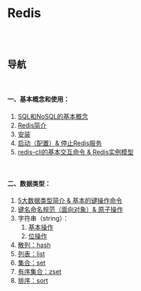 # Redis

<br><br>

## 导航

<br>

#### 一、基本概念和使用：

1. [SQL和NoSQL的基本概念](基本概念和使用/SQL和NoSQL的基本概念.md#sql和nosql的基本概念)
2. [Redis简介](基本概念和使用/Redis简介.md#redis简介)
3. [安装](基本概念和使用/安装.md#安装)
4. [启动（配置）& 停止Redis服务](基本概念和使用/启动（配置）%26%20停止Redis服务.md#启动配置-停止redis服务)
5. [redis-cli的基本交互命令 & Redis实例模型](基本概念和使用/redis-cli的基本交互命令%20%26%20Redis实例模型.md#redis-cli的基本交互命令--redis实例模型)

<br>

#### 二、数据类型：

1. [5大数据类型简介 & 基本的键操作命令](数据类型/5大数据类型简介%20%26%20基本的键操作命令.md#5大数据类型简介--基本的键操作命令)
2. [键名命名规范（面向对象）& 原子操作](数据类型/键名命名规范（面向对象）%26%20原子操作.md#键名命名规范面向对象-原子操作)
3. 字符串（string）：
   1. [基本操作](数据类型/字符串/基本操作.md#基本操作)
   2. [位操作](数据类型/字符串/位操作.md#位操作)
4. [散列：hash]()
5. [列表：list]()
6. [集合：set]()
7. [有序集合：zset]()
8. [排序：sort]()
